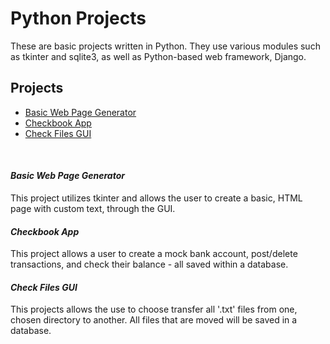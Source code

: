 # Python Projects
These are basic projects written in Python. They use various modules such as tkinter and sqlite3, as well as Python-based web framework, Django.
<br>

<h2>Projects</h2>
<ul>
  <li><a href="https://github.com/alyssa-rei/Python-Projects/blob/main/Web-Page-Generator.py">Basic Web Page Generator</a></li>
  <li><a href="https://github.com/alyssa-rei/Python-Projects/tree/main/Django_Checkbook_Project">Checkbook App</a></li>
  <li><a href="https://github.com/alyssa-rei/Python-Projects/blob/main/File-Transfer.py">Check Files GUI</a></li>
</ul>
<br>

<h4><em>Basic Web Page Generator</em></h4>
This project utilizes tkinter and allows the user to create a basic, HTML page with custom text, through the GUI.
<br>

<h4><em>Checkbook App</em></h4>
This project allows a user to create a mock bank account, post/delete transactions, and check their balance - all saved within a database.
<br>

<h4><em>Check Files GUI</em></h4>
This projects allows the use to choose transfer all '.txt' files from one, chosen directory to another. All files that are moved will be saved in a database.

<br>

